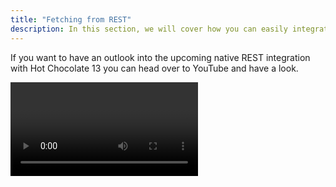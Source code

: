 ```yaml
---
title: "Fetching from REST"
description: In this section, we will cover how you can easily integrate a REST API into your GraphQL API.
---
```


If you want to have an outlook into the upcoming native REST integration with Hot Chocolate 13 you can head over to YouTube and have a look.

<Video videoId="l2QsFlKYqhk" />

GraphQL has a strongly-typed type system and therefore also has to know the dotnet runtime types of the data it returns in advance.

The easiest way to integrate a REST API is, to define an OpenAPI specification for it.
OpenAPI describes what data a REST endpoint returns.
You can automatically generate a dotnet client for this API and integrate it into your schema.

# OpenAPI in .NET

If you do not have an OpenAPI specification for your REST endpoint yet, you can easily add it to your API.
There are two major OpenAPI implementations in dotnet: [NSwag](http://nswag.org) and [Swashbuckle](https://github.com/domaindrivendev/Swashbuckle.AspNetCore).
Head over to the [official ASP.NET Core](https://docs.microsoft.com/aspnet/core/tutorials/web-api-help-pages-using-swagger) documentation to see how it is done.

In this example, we will use [the official example of Swashbuckle](https://github.com/dotnet/AspNetCore.Docs/blob/main/aspnetcore/tutorials/getting-started-with-swashbuckle.md).
When you start this project, you can navigate to the [Swagger UI](http://localhost:5000/swagger).

This REST API covers a simple Todo app.
We will expose `todos` and `todoById` in our GraphQL API.

# Generating a client

Every REST endpoint that supports OpenAPI, can easily be wrapped with a fully typed client.
Again, you have several options on how you generate your client.
You can generate your client from the OpenAPI specification of your endpoint, during build or even with external tools with GUI.
Have a look here and see what fits your use case the best:

- [NSwag Code Generation](https://docs.microsoft.com/aspnet/core/tutorials/getting-started-with-nswag?tabs=visual-studio#code-generation)

In this example, we will use the NSwag dotnet tool.
First, we need to create a tool manifest.
Switch to your GraphQL project and execute

```bash
dotnet new tool-manifest
```

Then we install the NSwag tool

```bash
dotnet tool install NSwag.ConsoleCore --version 13.10.9
```

You then have to get the `swagger.json` from your REST endpoint

```bash
curl -o swagger.json http://localhost:5000/swagger/v1/swagger.json
```

Now you can generate the client from the `swagger.json`.

```bash
dotnet nswag swagger2csclient /input:swagger.json /classname:TodoService /namespace:TodoReader /output:TodoService.cs
```

The code generator generated a new file called `TodoService.cs`.
In this file, you will find the client for your REST API.

The generated needs `Newtonsoft.Json`.
Make sure to also add this package by executing:

<PackageInstallation packageName="Newtonsoft.Json" external />

# Exposing the API

You will have to register the client in the dependency injection of your GraphQL service.
To expose the API you can inject the generated client into your resolvers.

<ExampleTabs>
<Implementation>

```csharp
// Query.cs
public class Query
{
    public Task<ICollection<TodoItem>> GetTodosAsync(
        TodoService service,
        CancellationToken cancellationToken)
    {
        return service.GetAllAsync(cancellationToken);
    }

    public Task<TodoItem> GetTodoByIdAsync(
        TodoService service,
        long id,
        CancellationToken cancellationToken)
    {
        return service.GetByIdAsync(id, cancellationToken);
    }
}

// Program.cs
builder.Services.AddHttpClient<TodoService>();
builder.Services
    .AddGraphQLServer()
    .AddQueryType<Query>();
```

</Implementation>
<Code>

```csharp
// Query.cs
public class Query
{
    public Task<ICollection<TodoItem>> GetTodosAsync(
        TodoService service,
        CancellationToken cancellationToken)
    {
        return service.GetAllAsync(cancellationToken);
    }

    public Task<TodoItem> GetTodoByIdAsync(
        TodoService service,
        long id,
        CancellationToken cancellationToken)
    {
        return service.GetByIdAsync(id, cancellationToken);
    }
}

// QueryType.cs
public class QueryType : ObjectType<Query>
{
    protected override void Configure(IObjectTypeDescriptor<Query> descriptor)
    {
        descriptor
            .Field(f => f.GetTodoByIdAsync(default!, default!, default!))
            .Type<TodoType>();

        descriptor
            .Field(f => f.GetTodosAsync(default!, default!))
            .Type<ListType<TodoType>>();
    }
}

// TodoType.cs
public class TodoType : ObjectType<Todo>
{
    protected override void Configure(IObjectTypeDescriptor<Todo> descriptor)
    {
        descriptor
            .Field(f => f.Id)
            .Type<LongType>();

        descriptor
            .Field(f => f.Name)
            .Type<StringType>();

        descriptor
            .Field(f => f.IsComplete)
            .Type<BooleanType>();
    }
}

// Program.cs
builder.Services
    .AddGraphQLServer()
    .AddQueryType<QueryType>();
```

</Code>
<Schema>

```csharp
// Query.cs
public class Query
{
    public Task<ICollection<TodoItem>> GetTodosAsync(
        TodoService service,
        CancellationToken cancellationToken)
    {
        return service.GetAllAsync(cancellationToken);
    }

    public Task<TodoItem> GetTodoByIdAsync(
        TodoService service,
        long id,
        CancellationToken cancellationToken)
    {
        return service.GetByIdAsync(id, cancellationToken);
    }
}

// Program.cs
builder.Services
    .AddGraphQLServer()
    .AddDocumentFromString(@"
        type Query {
          todos: [TodoItem!]!
          todoById(id: Uuid): TodoItem
        }

        type TodoItem {
          id: Long
          name: String
          isCompleted: Boolean
        }
    ")
    .BindRuntimeType<Query>();
```

</Schema>
</ExampleTabs>

You can now head over to Nitro on your GraphQL Server (/graphql) and query `todos`:

```graphql
{
  todoById(id: 1) {
    id
    isComplete
    name
  }
  todos {
    id
    isComplete
    name
  }
}
```

<!-- spell-checker:ignore classname, csclient -->
